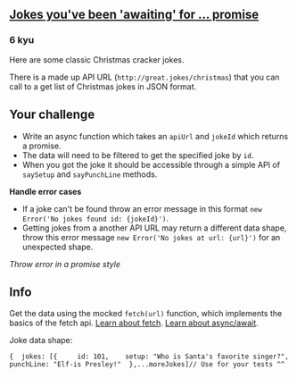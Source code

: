 <h2><a href=https://www.codewars.com/kata/5a353a478f27f244a1000076/train/javascript target="_blank">Jokes you've been 'awaiting' for ... promise</a></h2><h3>6 kyu</h3><p>Here are some classic Christmas cracker jokes.</p><p>There is a made up API URL (<code>http://great.jokes/christmas</code>) that you can call to a get list of Christmas jokes in JSON format.</p><h2 id="your-challenge">Your challenge</h2><ul><li>Write an async function which takes an <code>apiUrl</code> and <code>jokeId</code> which returns a promise. </li><li>The data will need to be filtered to get the specified joke by <code>id</code>.</li><li>When you got the joke it should be accessible through a simple API of <code>saySetup</code> and <code>sayPunchLine</code> methods.</li></ul><p><strong>Handle error cases</strong></p><ul><li>If a joke can't be found throw an error message in this format <code>new Error('No jokes found id: {jokeId}')</code>.</li><li>Getting jokes from a another API URL may return a different data shape, throw this error message <code>new Error('No jokes at url: {url}')</code> for an unexpected shape.</li></ul><p><em>Throw error in a promise style</em></p><h2 id="info">Info</h2><p>Get the data using the mocked <code>fetch(url)</code> function, which implements the basics of the fetch api. <a href="https://davidwalsh.name/fetch" data-turbolinks="false" target="_blank">Learn about fetch</a>. <a href="https://javascript.info/async-await" data-turbolinks="false" target="_blank">Learn about async/await</a>.</p><p>Joke data shape:</p><pre><code class="language-javascript">{  <span class="cm-variable">jokes</span>: [{     <span class="cm-property">id</span>: <span class="cm-number">101</span>,    <span class="cm-property">setup</span>: <span class="cm-string">"Who is Santa's favorite singer?"</span>,    <span class="cm-property">punchLine</span>: <span class="cm-string">"Elf-is Presley!"</span>  },<span class="cm-meta">...</span><span class="cm-variable">moreJokes</span>]<span class="cm-comment">// Use for your tests ^^</span></code></pre>